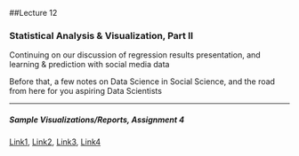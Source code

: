 ##Lecture 12

### Statistical Analysis & Visualization, Part II

Continuing on our discussion of regression results presentation, and learning & prediction with social media data

Before that, a few notes on Data Science in Social Science, and the road from here for you aspiring Data Scientists 

-----

##### Sample Visualizations/Reports, Assignment 4

[Link1](https://arg2211.shinyapps.io/shinyapp2/), [Link2](https://arg2211.shinyapps.io/shinyapp2/), [Link3](https://www.dropbox.com/s/7t5bkkjh93hf7or/Turetsky.pdf?dl=0), [Link4](https://www.dropbox.com/s/lgahwkngl3yg4io/Uguccioni.pdf?dl=0)
